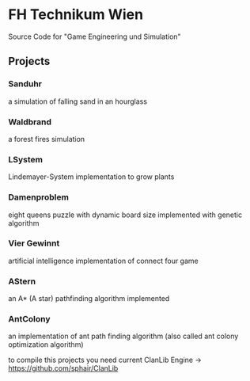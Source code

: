 # FH Technikum Wien
Source Code for "Game Engineering und Simulation"

## Projects
### Sanduhr
a simulation of falling sand in an hourglass
### Waldbrand
a forest fires simulation
### LSystem
Lindemayer-System implementation to grow plants
### Damenproblem
eight queens puzzle with dynamic board size implemented with genetic algorithm
### Vier Gewinnt
artificial intelligence implementation of connect four game
### AStern
an A* (A star) pathfinding algorithm implemented
### AntColony
an implementation of ant path finding algorithm (also called ant colony optimization algorithm)

to compile this projects you need current ClanLib Engine -> https://github.com/sphair/ClanLib